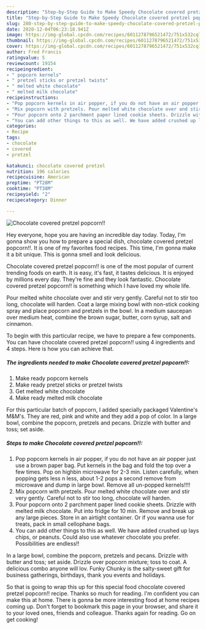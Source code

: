 ```yaml
---
description: "Step-by-Step Guide to Make Speedy Chocolate covered pretzel popcorn!!"
title: "Step-by-Step Guide to Make Speedy Chocolate covered pretzel popcorn!!"
slug: 280-step-by-step-guide-to-make-speedy-chocolate-covered-pretzel-popcorn
date: 2020-12-04T06:23:18.941Z
image: https://img-global.cpcdn.com/recipes/6011278796521472/751x532cq70/chocolate-covered-pretzel-popcorn-recipe-main-photo.jpg
thumbnail: https://img-global.cpcdn.com/recipes/6011278796521472/751x532cq70/chocolate-covered-pretzel-popcorn-recipe-main-photo.jpg
cover: https://img-global.cpcdn.com/recipes/6011278796521472/751x532cq70/chocolate-covered-pretzel-popcorn-recipe-main-photo.jpg
author: Fred Francis
ratingvalue: 5
reviewcount: 19154
recipeingredient:
- " popcorn kernels"
- " pretzel sticks or pretzel twists"
- " melted white chocolate"
- " melted milk chocolate"
recipeinstructions:
- "Pop popcorn kernels in air popper, if you do not have an air popper just use a brown paper bag. Put kernels in the bag and fold the top over a few times. Pop on highbin microwave for 2-3 min. Listen carefully, when popping gets less n less, about 1-2 pops a second remove from microwave and dump in large bowl. Remove all un-popped kernels!!!!"
- "Mix popcorn with pretzels. Pour melted white chocolate over and stir very gently. Careful not to stir too long, chocolate will harden."
- "Pour popcorn onto 2 parchment paper lined cookie sheets. Drizzle with melted milk chocolate. Put into fridge for 10 min. Remove and break up any large pieces. Store in an airtight container. Or if you wanna use for treats, pack in small cellophane bags."
- "You can add other things to this as well. We have added crushed up lays chips, or peanuts. Could also use whatever chocolate you prefer. Possibilities are endless!!"
categories:
- Recipe
tags:
- chocolate
- covered
- pretzel

katakunci: chocolate covered pretzel 
nutrition: 196 calories
recipecuisine: American
preptime: "PT28M"
cooktime: "PT38M"
recipeyield: "2"
recipecategory: Dinner

---
```



![Chocolate covered pretzel popcorn!!](https://img-global.cpcdn.com/recipes/6011278796521472/751x532cq70/chocolate-covered-pretzel-popcorn-recipe-main-photo.jpg)

Hey everyone, hope you are having an incredible day today. Today, I'm gonna show you how to prepare a special dish, chocolate covered pretzel popcorn!!. It is one of my favorites food recipes. This time, I'm gonna make it a bit unique. This is gonna smell and look delicious.

Chocolate covered pretzel popcorn!! is one of the most popular of current trending foods on earth. It is easy, it's fast, it tastes delicious. It is enjoyed by millions every day. They're fine and they look fantastic. Chocolate covered pretzel popcorn!! is something which I have loved my whole life.

Pour melted white chocolate over and stir very gently. Careful not to stir too long, chocolate will harden. Coat a large mixing bowl with non-stick cooking spray and place popcorn and pretzels in the bowl. In a medium saucepan over medium heat, combine the brown sugar, butter, corn syrup, salt and cinnamon.


To begin with this particular recipe, we have to prepare a few components. You can have chocolate covered pretzel popcorn!! using 4 ingredients and 4 steps. Here is how you can achieve that.

<!--inarticleads1-->

##### The ingredients needed to make Chocolate covered pretzel popcorn!!:

1. Make ready  popcorn kernels
1. Make ready  pretzel sticks or pretzel twists
1. Get  melted white chocolate
1. Make ready  melted milk chocolate


For this particular batch of popcorn, I added specially packaged Valentine&#39;s M&amp;M&#39;s. They are red, pink and white and they add a pop of color. In a large bowl, combine the popcorn, pretzels and pecans. Drizzle with butter and toss; set aside. 

<!--inarticleads2-->

##### Steps to make Chocolate covered pretzel popcorn!!:

1. Pop popcorn kernels in air popper, if you do not have an air popper just use a brown paper bag. Put kernels in the bag and fold the top over a few times. Pop on highbin microwave for 2-3 min. Listen carefully, when popping gets less n less, about 1-2 pops a second remove from microwave and dump in large bowl. Remove all un-popped kernels!!!!
1. Mix popcorn with pretzels. Pour melted white chocolate over and stir very gently. Careful not to stir too long, chocolate will harden.
1. Pour popcorn onto 2 parchment paper lined cookie sheets. Drizzle with melted milk chocolate. Put into fridge for 10 min. Remove and break up any large pieces. Store in an airtight container. Or if you wanna use for treats, pack in small cellophane bags.
1. You can add other things to this as well. We have added crushed up lays chips, or peanuts. Could also use whatever chocolate you prefer. Possibilities are endless!!


In a large bowl, combine the popcorn, pretzels and pecans. Drizzle with butter and toss; set aside. Drizzle over popcorn mixture; toss to coat. A delicious combo anyone will lov. Funky Chunky is the salty-sweet gift for business gatherings, birthdays, thank you events and holidays. 

So that is going to wrap this up for this special food chocolate covered pretzel popcorn!! recipe. Thanks so much for reading. I'm confident you can make this at home. There is gonna be more interesting food at home recipes coming up. Don't forget to bookmark this page in your browser, and share it to your loved ones, friends and colleague. Thanks again for reading. Go on get cooking!
